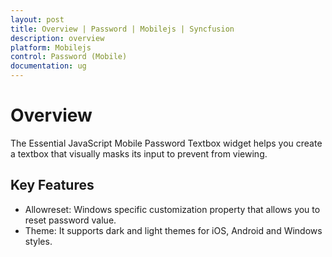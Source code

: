 ```yaml
---
layout: post
title: Overview | Password | Mobilejs | Syncfusion
description: overview
platform: Mobilejs
control: Password (Mobile)
documentation: ug
---
```


# Overview

The Essential JavaScript Mobile Password Textbox widget helps you create a textbox that visually masks its input to prevent from viewing.

## Key Features

* Allowreset: Windows specific customization property that allows you to reset password value.
* Theme: It supports dark and light themes for iOS, Android and Windows styles.
